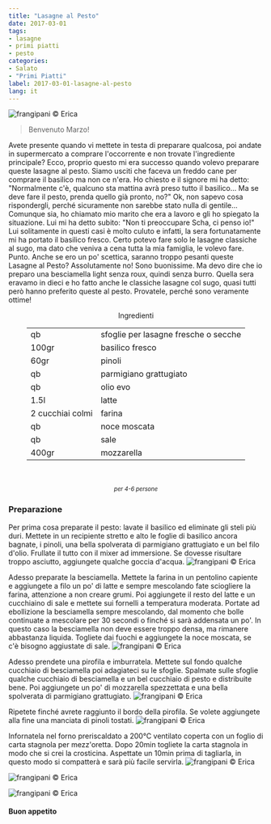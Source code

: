 ```yaml
---
title: "Lasagne al Pesto"
date: 2017-03-01
tags:
- lasagne
- primi piatti
- pesto
categories:
- Salato
- "Primi Piatti"
label: 2017-03-01-lasagne-al-pesto
lang: it
---
```

![](header.jpg "frangipani © Erica")

> Benvenuto Marzo!

Avete presente quando vi mettete in testa di preparare qualcosa, poi andate in supermercato a comprare l'occorrente e non trovate l'ingrediente principale? Ecco, proprio questo mi era successo quando volevo preparare queste lasagne al pesto. Siamo usciti che faceva un freddo cane per comprare il basilico ma non ce n'era. Ho chiesto e il signore mi ha detto: "Normalmente c'è, qualcuno sta mattina avrà preso tutto il basilico... Ma se deve fare il pesto, prenda quello già pronto, no?" Ok, non sapevo cosa rispondergli, perché sicuramente non sarebbe stato nulla di gentile... Comunque sia, ho chiamato mio marito che era a lavoro e gli ho spiegato la situazione. Lui mi ha detto subito: "Non ti preoccupare Scha, ci penso io!" Lui solitamente in questi casi è molto culuto e infatti, la sera fortunatamente mi ha portato il basilico fresco. Certo potevo fare solo le lasagne classiche al sugo, ma dato che veniva a cena tutta la mia famiglia, le volevo fare. Punto. Anche se ero un po' scettica, saranno troppo pesanti queste Lasagne al Pesto? Assolutamente no! Sono buonissime. Ma devo dire che io preparo una besciamella light senza roux, quindi senza burro. Quella sera eravamo in dieci e ho fatto anche le classiche lasagne col sugo, quasi tutti però hanno preferito queste al pesto. Provatele, perché sono veramente ottime!

<div id="wrapper" style="text-align: center">
  <div id="yourdiv" style="display: inline-block;">
    <div class="ingredients">
      <div class="ingredients-title">Ingredienti</div>
      <table>
        <tbody>
          <tr>
            <td>qb</td>
            <td>sfoglie per lasagne fresche o secche</td>
          </tr>      
          <tr>
            <td>100gr</td>
            <td>basilico fresco</td>
          </tr>      
          <tr>
            <td>60gr</td>
            <td>pinoli</td>
          </tr>
          <tr>
            <td>qb</td>
            <td>parmigiano grattugiato</td>
          </tr>
          <tr>
            <td>qb</td>
            <td>olio evo</td>
          </tr>
          <tr>
            <td>1.5l</td>
            <td>latte</td>
          </tr>
          <tr>
            <td>2 cucchiai colmi</td>
            <td>farina</td>
          </tr>
          <tr>
            <td>qb</td>
            <td>noce moscata</td>
          </tr>
          <tr>
            <td>qb</td>
            <td>sale</td>
          </tr>
          <tr>
            <td>400gr</td>
            <td>mozzarella</td>
          </tr>
        </tbody>
      </table>
      <br></br>
      <i class="pull-right" style="font-size: 80%;">per 4-6 persone</i>
    </div>
  </div>
</div>


<h3>
  <font color="grey">
    <i class="fa fa-cogs"></i>
  </font> Preparazione
</h3>

Per prima cosa preparate il pesto: lavate il basilico ed eliminate gli steli più duri. Mettete in un recipiente stretto e alto le foglie di basilico ancora bagnate, i pinoli, una bella spolverata di parmigiano grattugiato e un bel filo d'olio. Frullate il tutto con il mixer ad immersione. Se dovesse risultare troppo asciutto, aggiungete qualche goccia d'acqua.
![](pesto.jpg "frangipani © Erica")

Adesso preparate la besciamella. Mettete la farina in un pentolino capiente e aggiungete a filo un po' di latte e sempre mescolando fate sciogliere la farina, attenzione a non creare grumi. Poi aggiungete il resto del latte e un cucchiaino di sale e mettete sui fornelli a temperatura moderata. Portate ad ebollizione la besciamella sempre mescolando, dal momento che bolle continuate a mescolare per 30 secondi o finché si sarà addensata un po'. In questo caso la besciamella non deve essere troppo densa, ma rimanere abbastanza liquida. Togliete dai fuochi e aggiungete la noce moscata, se c'è bisogno aggiustate di sale.
![](besciamella.jpg "frangipani © Erica")

Adesso prendete una pirofila e imburratela. Mettete sul fondo qualche cucchiaio di besciamella poi adagiateci su le sfoglie. Spalmate sulle sfoglie qualche cucchiaio di besciamella e un bel cucchiaio di pesto e distribuite bene. Poi aggiungete un po' di mozzarella spezzettata e una bella spolverata di parmigiano grattugiato.
![](comporre.jpg "frangipani © Erica")

Ripetete finché avrete raggiunto il bordo della pirofila. Se volete aggiungete alla fine una manciata di pinoli tostati.
![](teglia.jpg "frangipani © Erica")

Infornatela nel forno preriscaldato a 200°C ventilato coperta con un foglio di carta stagnola per mezz'oretta. Dopo 20min togliete la carta stagnola in modo che si crei la crosticina. Aspettate un 10min prima di tagliarla, in questo modo si compatterà e sarà più facile servirla.
![](risultato1.jpg "frangipani © Erica")

![](risultato2.jpg "frangipani © Erica")

![](risultato3.jpg "frangipani © Erica")

<h4>Buon appetito
  <font color="red">
    <i class="fa fa-smile-o"></i>
  </font>
</h4>